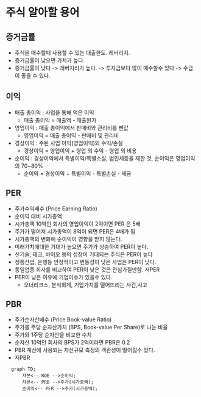# 주식 알아할 용어

## 증거금률
- 주식을 매수할때 사용할 수 있는 대출한도. 레버리지.
- 증거금률이 낮으면 가치가 높다. 
- 증거금률이 낮다 -> 레버지리가 높다. -> 투자금보다 많이 매수할수 있다 -> 수급이 좋을 수 있다. 

## 이익
- 매출 총이익 : 사업을 통해 억은 이익
  - 매출 총이익 = 매출액 - 매출원가
- 영업이익 : 매출 총이익에서 판매비와 관리비를 뺀값
  - 영업이익 = 매출 총이익 - 판매비 및 관리비
- 경상이익 : 주된 사업 이익(영업이익)외 수익/손실
  - 경상이익 = 영업이익 + 영업 외 수익 - 영업 외 비용
- 순이익 : 경상이익에서 특별이익/특별소실, 법인세등을 제한 것, 순이익은 영업이익의 70~80%
  - 순이익 = 경상이익 + 특별이익 - 특별손실 - 세금
 
## PER 
- 주가수익배수 (Price Earning Ratio)
- 순이익 대비 시가총액 
- 시가총액 10억인 회사의 영업이익이 2억이면 PER 은 5배
- 주가가 떨어져 시가총액이 8억이 되면 PER은 4배가 됨
- 시가총액의 변화에 순이익이 영향을 받지 않는다.
- 미래가치에대한 기대가 높으면 주가가 상승하여 PER이 높다.
- 신기술, 테크, 바이오 등의 성장이 기대되는 주식은 PER이 높다
- 정통산업, 은행등 안정적이고 변동성이 낮은 사업은 PER이 낮다.
- 동일업종 회사를 비교하여 PER이 낮은 것은 관심가질만함. 저PER
- PER이 낮은 이유에 기업이슈가 있을수 있다.
  - 오너리크스, 분식회게, 기업가치를 떨어뜨리는 사건,사고

## PBR
- 주가순자산배수 (Price Book-value Ratio)
- 주가를 주당 순자산가치 (BPS, Book-value Per Share)로 나눈 비율
- 주가와 1주당 순자산을 비교한 수치
- 순자산 10억인 회사의 BPS가 2억이라면 PBR은 0.2
- PBR 계산에 사용되는 자산규모 측정의 객관성이 떨어질수 있다.
- 저PBR



```mermaid
  graph TD;
      자본<-- ROE -->순이익;
      자본<-- PRB -->주가(시가총액);
      순이익<-- PER -->주가(시가총액);
```
